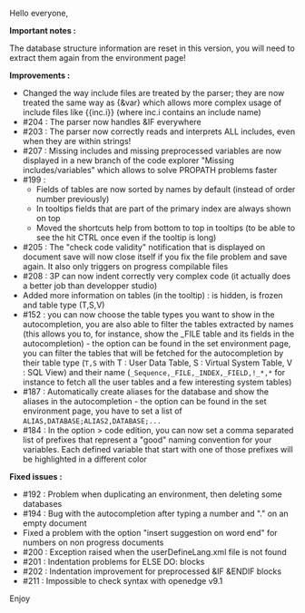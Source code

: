 Hello everyone,

**Important notes :**

The database structure information are reset in this version, you will need to extract them again from the environment page!

**Improvements :**

- Changed the way include files are treated by the parser; they are now treated the same way as {&var} which allows more complex usage of include files like {{inc.i}} (where inc.i contains an include name)
- #204 : The parser now handles &IF everywhere
- #203 : The parser now correctly reads and interprets ALL includes, even when they are within strings!
- #207 : Missing includes and missing preprocessed variables are now displayed in a new branch of the code explorer "Missing includes/variables" which allows to solve PROPATH problems faster
- #199 : 
	- Fields of tables are now sorted by names by default (instead of order number previously)
	- In tooltips fields that are part of the primary index are always shown on top
	- Moved the shortcuts help from bottom to top in tooltips (to be able to see the hit CTRL once even if the tooltip is long)
- #205 : The "check code validity" notification that is displayed on document save will now close itself if you fix the file problem and save again. It also only triggers on progress compilable files
- #208 : 3P can now indent correctly very complex code (it actually does a better job than developper studio)
- Added more information on tables (in the tooltip) : is hidden, is frozen and table type (T,S,V)
- #152 : you can now choose the table types you want to show in the autocompletion, you are also able to filter the tables extracted by names (this allows you to, for instance, show the _FILE table and its fields in the autocompletion) - the option can be found in the set environment page, you can filter the tables that will be fetched for the autocompletion by their table type (`T,S` with T : User Data Table, S : Virtual System Table, V : SQL View) and their name (`_Sequence,_FILE,_INDEX,_FIELD,!_*,*` for instance to fetch all the user tables and a few interesting system tables)
- #187 : Automatically create aliases for the database and show the aliases in the autocompletion - the option can be found in the set environment page, you have to set a list of `ALIAS,DATABASE;ALIAS2,DATABASE;...`
- #184 : In the option > code edition, you can now set a comma separated list of prefixes that represent a "good" naming convention for your variables. Each defined variable that start with one of those prefixes will be highlighted in a different color

**Fixed issues :**

- #192 : Problem when duplicating an environment, then deleting some databases
- #194 : Bug with the autocompletion after typing a number and "." on an empty document
- Fixed a problem with the option "insert suggestion on word end" for numbers on non progress documents
- #200 : Exception raised when the userDefineLang.xml file is not found
- #201 : Indentation problems for ELSE DO: blocks
- #202 : Indentation improvement for preprocessed &IF &ENDIF blocks
- #211 : Impossible to check syntax with openedge v9.1

Enjoy